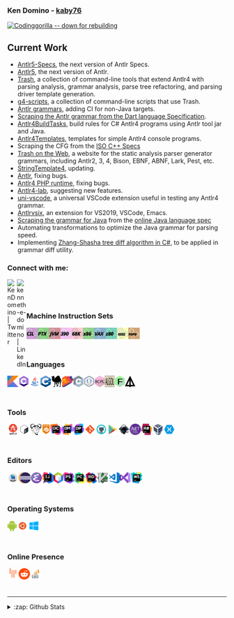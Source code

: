 ### Ken Domino - [kaby76][github]

[![Codinggorilla -- down for rebuilding](https://img.shields.io/website?label=codinggorilla.com&style=for-the-badge&url=http%3A%2F%2Fcodinggorilla.com)](http://codinggorilla.com)

## Current Work


- [Antlr5-Specs](https://github.com/antlr/antlr5-specs), the next version of Antlr Specs.
- [Antlr5](https://github.com/antlr/antlr5), the next version of Antlr.
- [Trash](https://github.com/kaby76/Domemtech.Trash), a collection of command-line tools that extend Antlr4 with parsing analysis, grammar analysis, parse tree refactoring, and parsing driver template generation.
- [g4-scripts](https://github.com/kaby76/g4-scripts), a collection of command-line scripts that use Trash.
- [Antlr grammars](https://github.com/antlr/grammars-v4), adding CI for non-Java targets.
- [Scraping the Antlr grammar from the Dart language Specification](https://github.com/kaby76/ScrapeDartSpec).
- [Antlr4BuildTasks](https://github.com/kaby76/Antlr4BuildTasks), build rules for C# Antlr4 programs using Antlr tool jar and Java.
- [Antlr4Templates](https://github.com/kaby76/Antlr4Templates), templates for simple Antlr4 console programs.
- Scraping the CFG from the [ISO C++ Specs](https://github.com/cplusplus/draft/blob/main/papers/wd-index.md)
- [Trash on the Web](https://github.com/kaby76/Domemtech.Trash/tree/main/web), a website for the static analysis parser generator grammars, including Antlr2, 3, 4, Bison, EBNF, ABNF, Lark, Pest, etc.
- [StringTemplate4](https://github.com/kaby76/stringtemplate4cs), updating.
- [Antlr](https://github.com/antlr/antlr4), fixing bugs.
- [Antlr4 PHP runtime](https://github.com/antlr/antlr-php-runtime), fixing bugs.
- [Antlr4-lab](https://github.com/antlr/antlr4-lab), suggesting new features.
- [uni-vscode](https://github.com/kaby76/uni-vscode), a universal VSCode extension useful in testing any Antlr4 grammar.
- [Antlrvsix](https://github.com/kaby76/AntlrVSIX), an extension for VS2019, VSCode, Emacs.
- [Scraping the grammar for Java](https://github.com/kaby76/ScrapeJavaSpec) from the [online Java language spec](https://docs.oracle.com/javase/specs/jls/se14/html/index.html)
- Automating transformations to optimize the Java grammar for parsing speed.
- Implementing [Zhang-Shasha tree diff algorithm in C#](https://github.com/kaby76/ZhangShashaCSharp), to be applied in grammar diff utility.

### Connect with me:

[<img align="left" alt="KenDomino | Twitter" width="22px" src="https://cdn.jsdelivr.net/npm/simple-icons@v3/icons/twitter.svg" />][twitter]
[<img align="left" alt="kenneth-e-domino | LinkedIn" width="22px" src="https://cdn.jsdelivr.net/npm/simple-icons@v3/icons/linkedin.svg" />][linkedin]

<p /><br /><br /><br />

### Machine Instruction Sets

[<img align="left" alt="CIL" height="26px" src="https://raw.githubusercontent.com/kaby76/icons/master/machine-cil.svg" />](http://www.ecma-international.org/publications/standards/Ecma-335.htm)
[<img align="left" alt="PTX" height="26px" src="https://raw.githubusercontent.com/kaby76/icons/master/machine-ptx.svg" />](https://docs.nvidia.com/cuda/pdf/ptx_isa_7.0.pdf)
[<img align="left" alt="JVM" height="26px" src="https://raw.githubusercontent.com/kaby76/icons/master/machine-jvm.svg" />](https://docs.oracle.com/javase/specs/jvms/se14/html/index.html)
[<img align="left" alt="390" height="26px" src="https://raw.githubusercontent.com/kaby76/icons/master/machine-390.svg" />](https://www.ibm.com/it-infrastructure/z/hardware)
[<img align="left" alt="68k" height="26px" src="https://raw.githubusercontent.com/kaby76/icons/master/machine-68k.svg" />](http://www.freescale.com/files/archives/doc/ref_manual/M68000PRM.pdf)
[<img align="left" alt="x86" height="26px" src="https://raw.githubusercontent.com/kaby76/icons/master/machine-x86.svg" />](https://software.intel.com/content/www/us/en/develop/articles/intel-sdm.html#combined)
[<img align="left" alt="Vax" height="26px" src="https://raw.githubusercontent.com/kaby76/icons/master/machine-vax.svg" />](https://en.wikipedia.org/wiki/MicroVAX_78032)
[<img align="left" alt="z80" height="26px" src="https://raw.githubusercontent.com/kaby76/icons/master/machine-z80.svg" />](https://en.wikipedia.org/wiki/Zilog_Z80)
[<img align="left" alt="6502" height="26px" src="https://raw.githubusercontent.com/kaby76/icons/master/machine-6502.svg" />](http://www.6502.org/)
[<img align="left" alt="PDP8" height="26px" src="https://raw.githubusercontent.com/kaby76/icons/master/machine-pdp8.svg" />](https://en.wikipedia.org/wiki/PDP-8)

<p /><br /><br /><br />

### Languages

[<img align="left" alt="Kotlin" height="26px" src="https://raw.githubusercontent.com/kaby76/icons/master/kotlin-logo.svg" />](https://kotlinlang.org/)
[<img align="left" alt="C#" height="26px" src="https://raw.githubusercontent.com/kaby76/icons/master/c-sharp-programming-language.svg" />](https://docs.microsoft.com/en-us/dotnet/csharp/language-reference/)
[<img align="left" alt="Java" height="26px" src="https://raw.githubusercontent.com/kaby76/icons/master/icons8-java.svg" />](https://www.java.com/en/)
[<img align="left" alt="C++" height="26px" src="https://raw.githubusercontent.com/kaby76/icons/master/c-plus-plus-programming-language.svg" />](https://web.archive.org/web/20170325025026/http://www.open-std.org/jtc1/sc22/wg21/docs/papers/2017/n4660.pdf)
[<img align="left" alt="Perl" height="26px" src="https://raw.githubusercontent.com/kaby76/icons/master/perl-icon.svg" />](https://www.perl.org/)
[<img align="left" alt="Pascal" height="26px" src="https://raw.githubusercontent.com/kaby76/icons/master/UCSD_p-System.svg" />](https://en.wikipedia.org/wiki/UCSD_Pascal)
[<img align="left" alt="C" height="26px" src="https://raw.githubusercontent.com/kaby76/icons/master/c-programming-language-seeklogo.com.svg" />](https://web.archive.org/web/20181230041359if_/http://www.open-std.org/jtc1/sc22/wg14/www/abq/c17_updated_proposed_fdis.pdf)
[<img align="left" alt="Lisp" height="26px" src="https://raw.githubusercontent.com/kaby76/icons/master/lisp.svg" />](https://en.wikipedia.org/wiki/Lisp_(programming_language)#cite_note-1.5_manual-16)
[<img align="left" alt="BCPL" height="26px" src="https://raw.githubusercontent.com/kaby76/icons/master/bcpl.svg" />](https://en.wikipedia.org/wiki/BCPL)
[<img align="left" alt="Algol W" height="26px" src="https://raw.githubusercontent.com/kaby76/icons/master/algol.svg" />](https://en.wikipedia.org/wiki/ALGOL_W)
[<img align="left" alt="Fortran" height="26px" src="https://raw.githubusercontent.com/kaby76/icons/master/fortran.svg" />](https://fortran-lang.org/)
[<img align="left" alt="APL" height="26px" src="https://raw.githubusercontent.com/kaby76/icons/master/apl_icon_132641.svg" />](https://en.wikipedia.org/wiki/APL_(programming_language))

<p /><br /><br /><br />

### Tools

[<img align="left" alt="Antlr" height="26px" src="https://raw.githubusercontent.com/kaby76/icons/master/80584.jpg" />](https://www.antlr.org/)
[<img align="left" alt="Bash" height="26px" src="https://raw.githubusercontent.com/kaby76/icons/master/full_colored_dark.svg" />](https://www.gnu.org/software/bash/)
[<img align="left" alt="Bison" height="26px" src="https://raw.githubusercontent.com/kaby76/icons/master/Heckert_GNU_white.svg" />](https://en.wikipedia.org/wiki/GNU_Bison)
[<img align="left" alt="Blender" height="26px" src="https://raw.githubusercontent.com/kaby76/icons/master/blender_community_badge_orange.svg" />](https://www.blender.org/)
[<img align="left" alt="dotCover" height="26px" src="https://raw.githubusercontent.com/kaby76/icons/master/icon-dotcover.svg" />](https://www.jetbrains.com/dotcover/)
[<img align="left" alt="dotMemory" height="26px" src="https://raw.githubusercontent.com/kaby76/icons/master/icon-dotmemory.svg" />](https://www.jetbrains.com/dotmemory/)
[<img align="left" alt="dotPeek" height="26px" src="https://raw.githubusercontent.com/kaby76/icons/master/icon-dotpeek.svg" />](https://www.jetbrains.com/dotpeek/)
[<img align="left" alt="Git" height="26px" src="https://raw.githubusercontent.com/kaby76/icons/master/icons8-git.svg" />](https://git-scm.com/)
[<img align="left" alt="GitHub" height="26px" src="https://raw.githubusercontent.com/kaby76/icons/master/icons8-github.svg" />](https://github.com/)
[<img align="left" alt="Google Play" height="26px" src="https://raw.githubusercontent.com/kaby76/icons/master/icons8-google-play.svg" />](https://play.google.com/store)
[<img align="left" alt="Inkscape" height="26px" src="https://raw.githubusercontent.com/kaby76/icons/master/inkscape-logo.svg" />](https://inkscape.org/)
[<img align="left" alt="NET Core" height="26px" src="https://raw.githubusercontent.com/kaby76/icons/master/NET_Core_Logo.svg" />](https://dotnet.microsoft.com/)
[<img align="left" alt="Resharper" height="26px" src="https://raw.githubusercontent.com/kaby76/icons/master/icon-resharper.svg" />](https://www.jetbrains.com/resharper/)
[<img align="left" alt="VirtualBox" height="26px" src="https://raw.githubusercontent.com/kaby76/icons/master/virtualbox-icon.svg" />](https://www.virtualbox.org/)
[<img align="left" alt="Xamarin" height="26px" src="https://raw.githubusercontent.com/kaby76/icons/master/icons8-xamarin.svg" />](https://dotnet.microsoft.com/apps/xamarin)

<p /><br /><br /><br />

### Editors

[<img align="left" alt="Android Studio" height="26px" src="https://raw.githubusercontent.com/kaby76/icons/master/android-studio-badge.svg" />](https://developer.android.com/studio)
[<img align="left" alt="Eclipse" height="26px" src="https://raw.githubusercontent.com/kaby76/icons/master/Eclipse2014_RGB-new.svg" />](https://www.eclipse.org/)
[<img align="left" alt="Emacs" height="26px" src="https://raw.githubusercontent.com/kaby76/icons/master/EmacsIcon.svg" />](https://www.gnu.org/software/emacs/)
[<img align="left" alt="Intellij-Idea" height="26px" src="https://raw.githubusercontent.com/kaby76/icons/master/icon-intellij-idea.svg" />](https://www.jetbrains.com/idea/)
[<img align="left" alt="NetBeans" height="26px" src="https://raw.githubusercontent.com/kaby76/icons/master/apache-netbeans.svg" />](https://netbeans.apache.org/)
[<img align="left" alt="PhpStorm" height="26px" src="https://raw.githubusercontent.com/kaby76/icons/master/icon-phpstorm.svg" />](https://www.jetbrains.com/phpstorm/)
[<img align="left" alt="PyCharm" height="26px" src="https://raw.githubusercontent.com/kaby76/icons/master/icon-pycharm.svg" />](https://www.jetbrains.com/pycharm/)
[<img align="left" alt="Rider" height="26px" src="https://raw.githubusercontent.com/kaby76/icons/master/icon-rider.svg" />](https://www.jetbrains.com/rider/)
[<img align="left" alt="Vim" height="26px" src="https://raw.githubusercontent.com/kaby76/icons/master/Icon-Vim.svg" />](https://www.vim.org/)
[<img align="left" alt="Visual Studio Code" height="26px" src="https://raw.githubusercontent.com/kaby76/icons/master/visual-studio-code.png" />](https://visualstudio.microsoft.com/vs/)
[<img align="left" alt="Visual Studio IDE" height="26px" src="https://raw.githubusercontent.com/kaby76/icons/master/VSWinIcon_100x.png" />](https://visualstudio.microsoft.com/vs/)
[<img align="left" alt="Webstorm" height="26px" src="https://raw.githubusercontent.com/kaby76/icons/master/icon-webstorm.svg" />](https://www.jetbrains.com/webstorm/)

<p /><br /><br /><br />

### Operating Systems

[<img align="left" alt="Android" height="26px" src="https://raw.githubusercontent.com/kaby76/icons/master/Android_robot.svg" />](https://www.android.com/)
[<img align="left" alt="Ubuntu" height="26px" src="https://raw.githubusercontent.com/kaby76/icons/master/cof_orange_hex.svg" />](https://ubuntu.com/)
[<img align="left" alt="Windows 10" height="26px" src="https://raw.githubusercontent.com/kaby76/icons/master/icons8-windows-10.svg" />](https://www.microsoft.com/en-us/windows/)

<p /><br /><br /><br />

### Online Presence

[<img align="left" alt="Gitter" height="26px" src="https://raw.githubusercontent.com/kaby76/icons/master/gitter.svg" />](https://gitter.im/Microsoft/extendvs)
[<img align="left" alt="Reddit" height="26px" src="https://raw.githubusercontent.com/kaby76/icons/master/reddit.svg" />](https://www.reddit.com/user/kendomino)
[<img align="left" alt="Stack Overflow" height="26px" src="https://raw.githubusercontent.com/kaby76/icons/master/icons8-stack-overflow.svg" />](https://stackoverflow.com/users/4779853/kaby76)

<p /><br /><br /><br />

---

<details>
  <summary>:zap: Github Stats</summary>

  <img align="left" alt="kaby76's Github Stats" src="https://github-readme-stats.codestackr.vercel.app/api?username=kaby76&show_icons=true&hide_border=true" />

</details>

[github]: https://github.com/kaby76
[antlrvsix]: https://github.com/kaby76/AntlrVSIX
[codinggorilla]: http://codinggorilla.com
[twitter]: https://twitter.com/KenDomino
[linkedin]: https://linkedin.com/in/kenneth-e-domino
